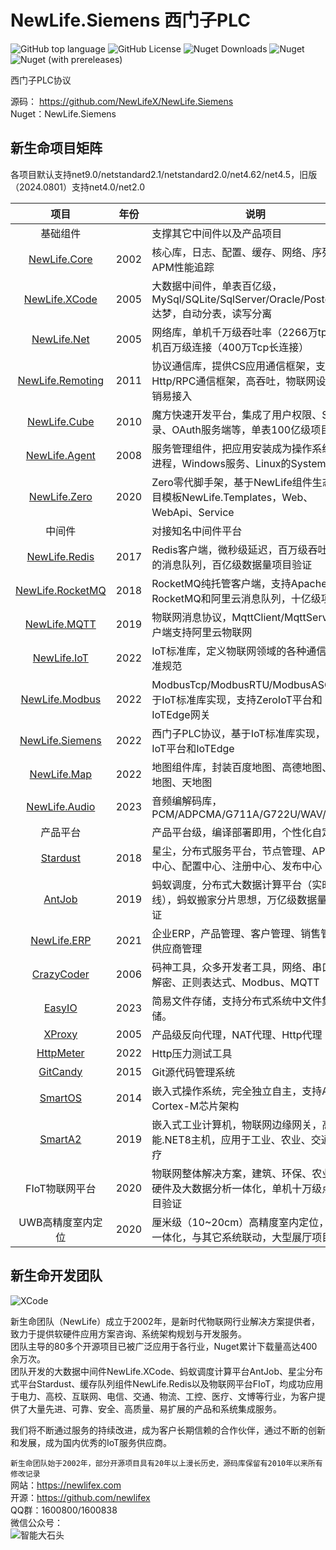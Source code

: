 # NewLife.Siemens 西门子PLC

![GitHub top language](https://img.shields.io/github/languages/top/newlifex/NewLife.Siemens?logo=github)
![GitHub License](https://img.shields.io/github/license/newlifex/NewLife.Siemens?logo=github)
![Nuget Downloads](https://img.shields.io/nuget/dt/NewLife.Siemens?logo=nuget)
![Nuget](https://img.shields.io/nuget/v/NewLife.Siemens?logo=nuget)
![Nuget (with prereleases)](https://img.shields.io/nuget/vpre/NewLife.Siemens?label=dev%20nuget&logo=nuget)

西门子PLC协议  

源码： https://github.com/NewLifeX/NewLife.Siemens  
Nuget：NewLife.Siemens  


## 新生命项目矩阵
各项目默认支持net9.0/netstandard2.1/netstandard2.0/net4.62/net4.5，旧版（2024.0801）支持net4.0/net2.0  

|                               项目                               | 年份  | 说明                                                                                        |
| :--------------------------------------------------------------: | :---: | ------------------------------------------------------------------------------------------- |
|                             基础组件                             |       | 支撑其它中间件以及产品项目                                                                  |
|          [NewLife.Core](https://github.com/NewLifeX/X)           | 2002  | 核心库，日志、配置、缓存、网络、序列化、APM性能追踪                                         |
|    [NewLife.XCode](https://github.com/NewLifeX/NewLife.XCode)    | 2005  | 大数据中间件，单表百亿级，MySql/SQLite/SqlServer/Oracle/PostgreSql/达梦，自动分表，读写分离 |
|      [NewLife.Net](https://github.com/NewLifeX/NewLife.Net)      | 2005  | 网络库，单机千万级吞吐率（2266万tps），单机百万级连接（400万Tcp长连接）                     |
| [NewLife.Remoting](https://github.com/NewLifeX/NewLife.Remoting) | 2011  | 协议通信库，提供CS应用通信框架，支持Http/RPC通信框架，高吞吐，物联网设备低开销易接入        |
|     [NewLife.Cube](https://github.com/NewLifeX/NewLife.Cube)     | 2010  | 魔方快速开发平台，集成了用户权限、SSO登录、OAuth服务端等，单表100亿级项目验证               |
|    [NewLife.Agent](https://github.com/NewLifeX/NewLife.Agent)    | 2008  | 服务管理组件，把应用安装成为操作系统守护进程，Windows服务、Linux的Systemd                   |
|     [NewLife.Zero](https://github.com/NewLifeX/NewLife.Zero)     | 2020  | Zero零代脚手架，基于NewLife组件生态的项目模板NewLife.Templates，Web、WebApi、Service        |
|                              中间件                              |       | 对接知名中间件平台                                                                          |
|    [NewLife.Redis](https://github.com/NewLifeX/NewLife.Redis)    | 2017  | Redis客户端，微秒级延迟，百万级吞吐，丰富的消息队列，百亿级数据量项目验证                   |
| [NewLife.RocketMQ](https://github.com/NewLifeX/NewLife.RocketMQ) | 2018  | RocketMQ纯托管客户端，支持Apache RocketMQ和阿里云消息队列，十亿级项目验                     |
|     [NewLife.MQTT](https://github.com/NewLifeX/NewLife.MQTT)     | 2019  | 物联网消息协议，MqttClient/MqttServer，客户端支持阿里云物联网                               |
|      [NewLife.IoT](https://github.com/NewLifeX/NewLife.IoT)      | 2022  | IoT标准库，定义物联网领域的各种通信协议标准规范                                             |
|   [NewLife.Modbus](https://github.com/NewLifeX/NewLife.Modbus)   | 2022  | ModbusTcp/ModbusRTU/ModbusASCII，基于IoT标准库实现，支持ZeroIoT平台和IoTEdge网关            |
|  [NewLife.Siemens](https://github.com/NewLifeX/NewLife.Siemens)  | 2022  | 西门子PLC协议，基于IoT标准库实现，支持IoT平台和IoTEdge                                      |
|      [NewLife.Map](https://github.com/NewLifeX/NewLife.Map)      | 2022  | 地图组件库，封装百度地图、高德地图、腾讯地图、天地图                                        |
|    [NewLife.Audio](https://github.com/NewLifeX/NewLife.Audio)    | 2023  | 音频编解码库，PCM/ADPCMA/G711A/G722U/WAV/AAC                                                |
|                             产品平台                             |       | 产品平台级，编译部署即用，个性化自定义                                                      |
|         [Stardust](https://github.com/NewLifeX/Stardust)         | 2018  | 星尘，分布式服务平台，节点管理、APM监控中心、配置中心、注册中心、发布中心                   |
|           [AntJob](https://github.com/NewLifeX/AntJob)           | 2019  | 蚂蚁调度，分布式大数据计算平台（实时/离线），蚂蚁搬家分片思想，万亿级数据量项目验证         |
|      [NewLife.ERP](https://github.com/NewLifeX/NewLife.ERP)      | 2021  | 企业ERP，产品管理、客户管理、销售管理、供应商管理                                           |
|         [CrazyCoder](https://github.com/NewLifeX/XCoder)         | 2006  | 码神工具，众多开发者工具，网络、串口、加解密、正则表达式、Modbus、MQTT                      |
|           [EasyIO](https://github.com/NewLifeX/EasyIO)           | 2023  | 简易文件存储，支持分布式系统中文件集中存储。                                                |
|           [XProxy](https://github.com/NewLifeX/XProxy)           | 2005  | 产品级反向代理，NAT代理、Http代理                                                           |
|        [HttpMeter](https://github.com/NewLifeX/HttpMeter)        | 2022  | Http压力测试工具                                                                            |
|         [GitCandy](https://github.com/NewLifeX/GitCandy)         | 2015  | Git源代码管理系统                                                                           |
|          [SmartOS](https://github.com/NewLifeX/SmartOS)          | 2014  | 嵌入式操作系统，完全独立自主，支持ARM Cortex-M芯片架构                                      |
|          [SmartA2](https://github.com/NewLifeX/SmartA2)          | 2019  | 嵌入式工业计算机，物联网边缘网关，高性能.NET8主机，应用于工业、农业、交通、医疗             |
|                          FIoT物联网平台                          | 2020  | 物联网整体解决方案，建筑、环保、农业，软硬件及大数据分析一体化，单机十万级点位项目验证      |
|                        UWB高精度室内定位                         | 2020  | 厘米级（10~20cm）高精度室内定位，软硬件一体化，与其它系统联动，大型展厅项目验证             |



## 新生命开发团队
![XCode](https://newlifex.com/logo.png)  

新生命团队（NewLife）成立于2002年，是新时代物联网行业解决方案提供者，致力于提供软硬件应用方案咨询、系统架构规划与开发服务。  
团队主导的80多个开源项目已被广泛应用于各行业，Nuget累计下载量高达400余万次。  
团队开发的大数据中间件NewLife.XCode、蚂蚁调度计算平台AntJob、星尘分布式平台Stardust、缓存队列组件NewLife.Redis以及物联网平台FIoT，均成功应用于电力、高校、互联网、电信、交通、物流、工控、医疗、文博等行业，为客户提供了大量先进、可靠、安全、高质量、易扩展的产品和系统集成服务。  

我们将不断通过服务的持续改进，成为客户长期信赖的合作伙伴，通过不断的创新和发展，成为国内优秀的IoT服务供应商。  

`新生命团队始于2002年，部分开源项目具有20年以上漫长历史，源码库保留有2010年以来所有修改记录`  
网站：https://newlifex.com  
开源：https://github.com/newlifex  
QQ群：1600800/1600838  
微信公众号：  
![智能大石头](https://newlifex.com/stone.jpg)  
